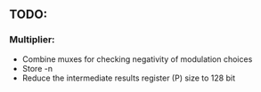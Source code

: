 ## TODO:

### Multiplier:
* Combine muxes for checking negativity of modulation choices
* Store -n
* Reduce the intermediate results register (P) size to 128 bit
